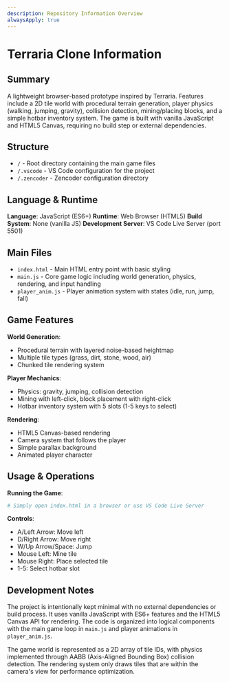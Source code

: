 ```yaml
---
description: Repository Information Overview
alwaysApply: true
---
```


# Terraria Clone Information

## Summary
A lightweight browser-based prototype inspired by Terraria. Features include a 2D tile world with procedural terrain generation, player physics (walking, jumping, gravity), collision detection, mining/placing blocks, and a simple hotbar inventory system. The game is built with vanilla JavaScript and HTML5 Canvas, requiring no build step or external dependencies.

## Structure
- `/` - Root directory containing the main game files
- `/.vscode` - VS Code configuration for the project
- `/.zencoder` - Zencoder configuration directory

## Language & Runtime
**Language**: JavaScript (ES6+)
**Runtime**: Web Browser (HTML5)
**Build System**: None (vanilla JS)
**Development Server**: VS Code Live Server (port 5501)

## Main Files
- `index.html` - Main HTML entry point with basic styling
- `main.js` - Core game logic including world generation, physics, rendering, and input handling
- `player_anim.js` - Player animation system with states (idle, run, jump, fall)

## Game Features
**World Generation**:
- Procedural terrain with layered noise-based heightmap
- Multiple tile types (grass, dirt, stone, wood, air)
- Chunked tile rendering system

**Player Mechanics**:
- Physics: gravity, jumping, collision detection
- Mining with left-click, block placement with right-click
- Hotbar inventory system with 5 slots (1-5 keys to select)

**Rendering**:
- HTML5 Canvas-based rendering
- Camera system that follows the player
- Simple parallax background
- Animated player character

## Usage & Operations
**Running the Game**:
```bash
# Simply open index.html in a browser or use VS Code Live Server
```

**Controls**:
- A/Left Arrow: Move left
- D/Right Arrow: Move right
- W/Up Arrow/Space: Jump
- Mouse Left: Mine tile
- Mouse Right: Place selected tile
- 1-5: Select hotbar slot

## Development Notes
The project is intentionally kept minimal with no external dependencies or build process. It uses vanilla JavaScript with ES6+ features and the HTML5 Canvas API for rendering. The code is organized into logical components with the main game loop in `main.js` and player animations in `player_anim.js`.

The game world is represented as a 2D array of tile IDs, with physics implemented through AABB (Axis-Aligned Bounding Box) collision detection. The rendering system only draws tiles that are within the camera's view for performance optimization.